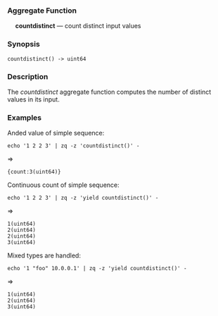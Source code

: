 ### Aggregate Function

&emsp; **countdistinct** &mdash; count distinct input values

### Synopsis
```
countdistinct() -> uint64
```
### Description

The _countdistinct_ aggregate function computes the number of distinct values in its input.

### Examples

Anded value of simple sequence:
```mdtest-command-issue-3586
echo '1 2 2 3' | zq -z 'countdistinct()' -
```
=>
```mdtest-output-issue-3586
{count:3(uint64)}
```

Continuous count of simple sequence:
```mdtest-command-issue-3586
echo '1 2 2 3' | zq -z 'yield countdistinct()' -
```
=>
```mdtest-output-issue-3586
1(uint64)
2(uint64)
2(uint64)
3(uint64)
```
Mixed types are handled:
```mdtest-command-issue-3586
echo '1 "foo" 10.0.0.1' | zq -z 'yield countdistinct()' -
```
=>
```mdtest-output-issue-3586
1(uint64)
2(uint64)
3(uint64)
```

